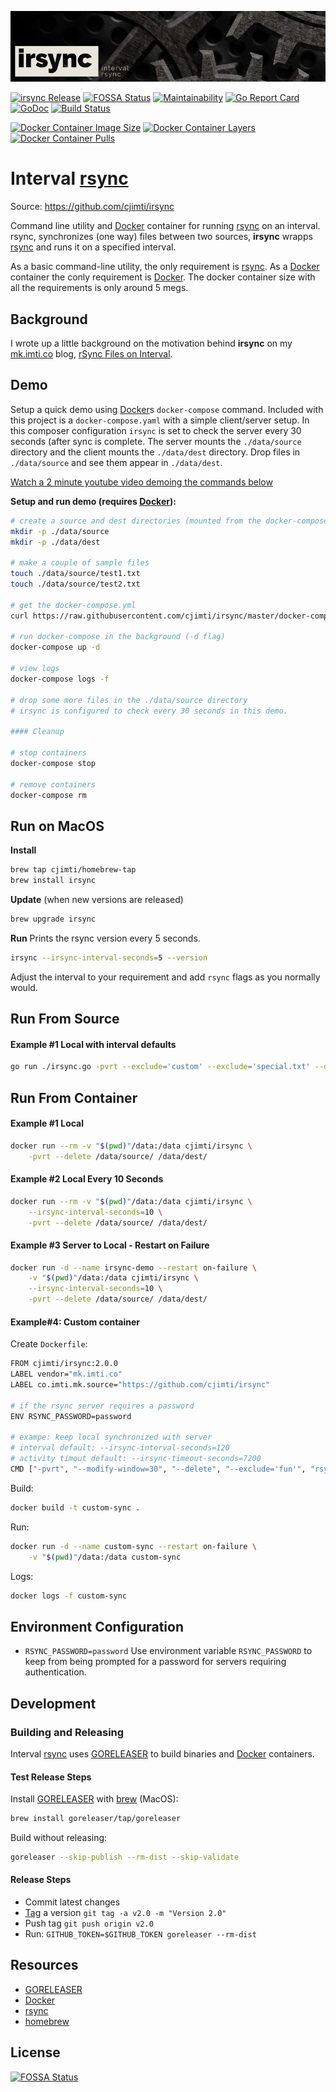 [![irsync: interval rsync](irsync-mast.jpg)](https://github.com/cjimti/irsync)

[![irsync Release](https://img.shields.io/github/release/cjimti/irsync.svg)](https://github.com/cjimti/irsync/releases)
[![FOSSA Status](https://app.fossa.io/api/projects/git%2Bgithub.com%2Fcjimti%2Firsync.svg?type=shield)](https://app.fossa.io/projects/git%2Bgithub.com%2Fcjimti%2Firsync?ref=badge_shield)
[![Maintainability](https://api.codeclimate.com/v1/badges/17e7ef41f16a004d020f/maintainability)](https://codeclimate.com/github/cjimti/irsync/maintainability)
[![Go Report Card](https://goreportcard.com/badge/github.com/cjimti/irsync)](https://goreportcard.com/report/github.com/cjimti/irsync)
[![GoDoc](https://godoc.org/github.com/cjimti/irsync/irsync?status.svg)](https://godoc.org/github.com/cjimti/irsync/irsync)
[![Build Status](https://travis-ci.org/cjimti/irsync.svg?branch=master)](https://travis-ci.org/cjimti/irsync)

[![Docker Container Image Size](https://shields.beevelop.com/docker/image/image-size/cjimti/irsync/1.0.0.svg)](https://hub.docker.com/r/cjimti/irsync/)
[![Docker Container Layers](https://shields.beevelop.com/docker/image/layers/cjimti/irsync/1.0.0.svg)](https://hub.docker.com/r/cjimti/irsync/)
[![Docker Container Pulls](https://img.shields.io/docker/pulls/cjimti/irsync.svg)](https://hub.docker.com/r/cjimti/irsync/)

# Interval [rsync]

Source: https://github.com/cjimti/irsync

Command line utility and [Docker] container for running [rsync] on an interval. rsync, synchronizes (one way) files between two sources, **irsync** wrapps [rsync] and runs it on a specified interval.

As a basic command-line utility, the only requirement is [rsync]. As a [Docker] container the conly requirement is [Docker]. The docker container size with all the requirements is only around 5 megs.

## Background

I wrote up a little background on the motivation behind **irsync** on my [mk.imti.co] blog, [rSync Files on Interval](https://mk.imti.co/raspberry-pi-rsync-interval/).


## Demo

Setup a quick demo using [Docker]s `docker-compose` command. Included with this project is a `docker-compose.yaml` with a simple client/server setup. In this composer configuration `irsync` is set to check the server every 30 seconds (after sync is complete. The server mounts the `./data/source` directory and the client mounts the `./data/dest` directory. Drop files in `./data/source` and see them appear in `./data/dest`.

[Watch a 2 minute youtube video demoing the commands below](https://www.youtube.com/watch?v=gT_P2a-xpPw)

**Setup and run demo (requires [Docker]):**

```bash
# create a source and dest directories (mounted from the docker-compose)
mkdir -p ./data/source
mkdir -p ./data/dest

# make a couple of sample files
touch ./data/source/test1.txt
touch ./data/source/test2.txt

# get the docker-compose.yml
curl https://raw.githubusercontent.com/cjimti/irsync/master/docker-compose.yml >docker-compose.yml

# run docker-compose in the background (-d flag)
docker-compose up -d

# view logs
docker-compose logs -f

# drop some more files in the ./data/source directory
# irsync is configured to check every 30 seconds in this demo.

#### Cleanup

# stop containers
docker-compose stop

# remove containers
docker-compose rm

```

## Run on MacOS

**Install**
```bash
brew tap cjimti/homebrew-tap
brew install irsync
```

**Update** (when new versions are released)
```bash
brew upgrade irsync
```

**Run**
Prints the rsync version every 5 seconds.
```bash
irsync --irsync-interval-seconds=5 --version 
```

Adjust the interval to your requirement and add `rsync` flags as you normally would.

## Run From Source

#### Example #1 Local with interval defaults

```bash
go run ./irsync.go -pvrt --exclude='custom' --exclude='special.txt' --delete ./data/source/ ./data/dest/
```

## Run From Container

#### Example #1 Local

```bash
docker run --rm -v "$(pwd)"/data:/data cjimti/irsync \
    -pvrt --delete /data/source/ /data/dest/
```

#### Example #2 Local Every 10 Seconds

```bash
docker run --rm -v "$(pwd)"/data:/data cjimti/irsync \
    --irsync-interval-seconds=10 \
    -pvrt --delete /data/source/ /data/dest/
```

#### Example #3 Server to Local - Restart on Failure

```bash
docker run -d --name irsync-demo --restart on-failure \
    -v "$(pwd)"/data:/data cjimti/irsync \
    --irsync-interval-seconds=10 \
    -pvrt --delete /data/source/ /data/dest/
```

#### Example#4: Custom container

Create `Dockerfile`:
```bash
FROM cjimti/irsync:2.0.0
LABEL vendor="mk.imti.co"
LABEL co.imti.mk.source="https://github.com/cjimti/irsync"

# if the rsync server requires a password
ENV RSYNC_PASSWORD=password

# exampe: keep local synchronized with server
# interval default: --irsync-interval-seconds=120
# activity timout default: --irsync-timeout-seconds=7200
CMD ["-pvrt", "--modify-window=30", "--delete", "--exclude='fun'", "rsync://sync@mk.imti.co:873/data/", "/media"]
```

Build:

```bash
docker build -t custom-sync .
```

Run:

```bash
docker run -d --name custom-sync --restart on-failure \
    -v "$(pwd)"/data:/data custom-sync
```

Logs:

```bash
docker logs -f custom-sync
```

## Environment Configuration

- `RSYNC_PASSWORD=password` Use environment variable `RSYNC_PASSWORD` to keep from being prompted for a password for servers requiring authentication.

## Development

### Building and Releasing

Interval [rsync] uses [GORELEASER] to build binaries and [Docker] containers.

#### Test Release Steps

Install [GORELEASER] with [brew] (MacOS):
```bash
brew install goreleaser/tap/goreleaser
```

Build without releasing:
```bash
goreleaser --skip-publish --rm-dist --skip-validate
```

#### Release Steps

- Commit latest changes
- [Tag] a version `git tag -a v2.0 -m "Version 2.0"`
- Push tag `git push origin v2.0`
- Run: `GITHUB_TOKEN=$GITHUB_TOKEN goreleaser --rm-dist`

## Resources

- [GORELEASER]
- [Docker]
- [rsync]
- [homebrew]

[homebrew]: https://brew.sh/
[brew]: https://brew.sh/
[GORELEASER]: https://goreleaser.com/
[Docker]: https://www.docker.com/
[rsync]: https://en.wikipedia.org/wiki/Rsync
[Tag]: https://git-scm.com/book/en/v2/Git-Basics-Tagging
[mk.imti.co]: https://mk.imti.co


## License
[![FOSSA Status](https://app.fossa.io/api/projects/git%2Bgithub.com%2Fcjimti%2Firsync.svg?type=large)](https://app.fossa.io/projects/git%2Bgithub.com%2Fcjimti%2Firsync?ref=badge_large)